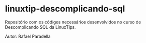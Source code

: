 # linuxtip-descomplicando-sql
Repositório com os códigos necessários desenvolvidos no curso de Descomplicando SQL da LinuxTips.

Autor: Rafael Paradella